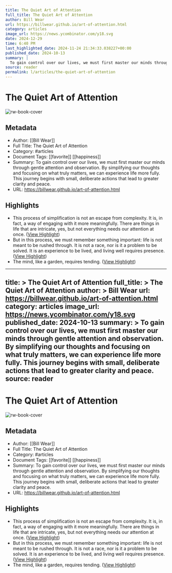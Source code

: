 ```yaml
---
title: The Quiet Art of Attention
full_title: The Quiet Art of Attention
author: Bill Wear
url: https://billwear.github.io/art-of-attention.html
category: articles
image_url: https://news.ycombinator.com/y18.svg
date: 2024-12-29
time: 6:40 PM
last_highlighted_date: 2024-11-24 21:34:33.038227+00:00
published_date: 2024-10-13
summary: |
  To gain control over our lives, we must first master our minds through gentle attention and observation. By simplifying our thoughts and focusing on what truly matters, we can experience life more fully. This journey begins with small, deliberate actions that lead to greater clarity and peace.
source: reader
permalink: l/articles/the-quiet-art-of-attention
---
```

# The Quiet Art of Attention

![rw-book-cover](https://news.ycombinator.com/y18.svg)

## Metadata
- Author: [[Bill Wear]]
- Full Title: The Quiet Art of Attention
- Category: #articles
- Document Tags: [[favorite]] [[happiness]] 
- Summary: To gain control over our lives, we must first master our minds through gentle attention and observation. By simplifying our thoughts and focusing on what truly matters, we can experience life more fully. This journey begins with small, deliberate actions that lead to greater clarity and peace.
- URL: https://billwear.github.io/art-of-attention.html

## Highlights
- This process of simplification is not an escape from complexity. It is, in fact, a way of engaging with it more meaningfully. There are things in life that are intricate, yes, but not everything needs our attention at once. ([View Highlight](https://read.readwise.io/read/01jdg1f8f3yk80yrt2vtddp0z8))
- But in this process, we must remember something important: life is not meant to be rushed through. It is not a race, nor is it a problem to be solved. It is an experience to be lived, and living well requires presence. ([View Highlight](https://read.readwise.io/read/01jdg1gqhse0jq80jksedhbjtw))
- The mind, like a garden, requires tending. ([View Highlight](https://read.readwise.io/read/01jdg1j15yzt0x4mvcfsmj6597))


---
title: >
  The Quiet Art of Attention
full_title: >
  The Quiet Art of Attention
author: >
  Bill Wear
url: https://billwear.github.io/art-of-attention.html
category: articles
image_url: https://news.ycombinator.com/y18.svg
published_date: 2024-10-13
summary: >
  To gain control over our lives, we must first master our minds through gentle attention and observation. By simplifying our thoughts and focusing on what truly matters, we can experience life more fully. This journey begins with small, deliberate actions that lead to greater clarity and peace.
source: reader
---
# The Quiet Art of Attention

![rw-book-cover](https://news.ycombinator.com/y18.svg)

## Metadata
- Author: [[Bill Wear]]
- Full Title: The Quiet Art of Attention
- Category: #articles
- Document Tags: [[favorite]] [[happiness]] 
- Summary: To gain control over our lives, we must first master our minds through gentle attention and observation. By simplifying our thoughts and focusing on what truly matters, we can experience life more fully. This journey begins with small, deliberate actions that lead to greater clarity and peace.
- URL: https://billwear.github.io/art-of-attention.html

## Highlights
- This process of simplification is not an escape from complexity. It is, in fact, a way of engaging with it more meaningfully. There are things in life that are intricate, yes, but not everything needs our attention at once. ([View Highlight](https://read.readwise.io/read/01jdg1f8f3yk80yrt2vtddp0z8))
- But in this process, we must remember something important: life is not meant to be rushed through. It is not a race, nor is it a problem to be solved. It is an experience to be lived, and living well requires presence. ([View Highlight](https://read.readwise.io/read/01jdg1gqhse0jq80jksedhbjtw))
- The mind, like a garden, requires tending. ([View Highlight](https://read.readwise.io/read/01jdg1j15yzt0x4mvcfsmj6597))


